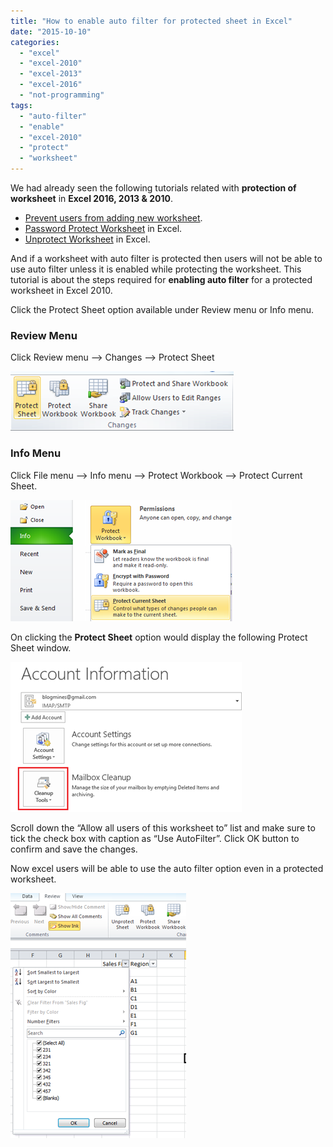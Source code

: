 ```yaml
---
title: "How to enable auto filter for protected sheet in Excel"
date: "2015-10-10"
categories: 
  - "excel"
  - "excel-2010"
  - "excel-2013"
  - "excel-2016"
  - "not-programming"
tags: 
  - "auto-filter"
  - "enable"
  - "excel-2010"
  - "protect"
  - "worksheet"
---
```


We had already seen the following tutorials related with **protection of worksheet** in **Excel 2016, 2013 & 2010**.

- [Prevent users from adding new worksheet](http://blogmines.com/blog/2011/01/27/how-to-prevent-users-from-adding-new-worksheet-in-excel-2010/).
- [Password Protect Worksheet](http://blogmines.com/blog/2010/09/07/how-to-password-protect-a-excel-2010-worksheet/) in Excel.
- [Unprotect Worksheet](http://blogmines.com/blog/2011/08/26/how-to-unprotect-a-sheet-in-excel-2010/) in Excel.

And if a worksheet with auto filter is protected then users will not be able to use auto filter unless it is enabled while protecting the worksheet. This tutorial is about the steps required for **enabling auto filter** for a protected worksheet in Excel 2010.

Click the Protect Sheet option available under Review menu or Info menu.

### Review Menu

Click Review menu –> Changes –> Protect Sheet

[![Review menu - Protect Sheet](images/3_image_thumb16.png "Review menu - Protect Sheet")](http://blogmines.com/blog/wp-content/uploads/2012/01/image16.png)

### Info Menu

Click File menu –> Info menu –> Protect Workbook –> Protect Current Sheet.

[![Info Menu - Protect Sheet](images/2_image_thumb17.png "Info Menu - Protect Sheet")](http://blogmines.com/blog/wp-content/uploads/2012/01/image17.png)

On clicking the **Protect Sheet** option would display the following Protect Sheet window.

[![Protect Sheet Excel 2010](images/1_image_thumb18.png "Protect Sheet Excel 2010")](http://blogmines.com/blog/wp-content/uploads/2012/01/image18.png)

Scroll down the “Allow all users of this worksheet to” list and make sure to tick the check box with caption as “Use AutoFilter”. Click OK button to confirm and save the changes.

Now excel users will be able to use the auto filter option even in a protected worksheet.

[![Protected Sheet with auto filter](images/1_image_thumb19.png "Protected Sheet with auto filter")](http://blogmines.com/blog/wp-content/uploads/2012/01/image19.png)

